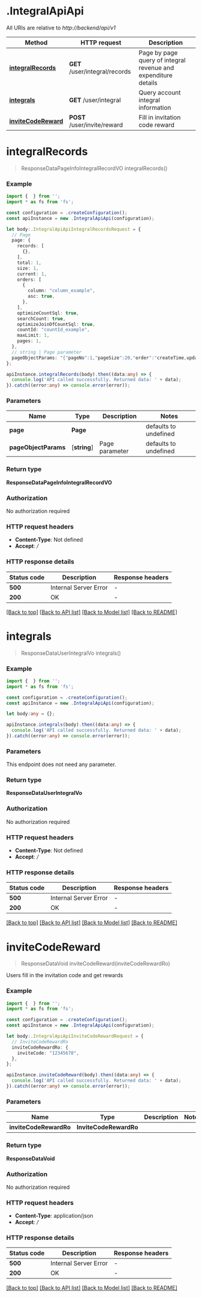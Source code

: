 # .IntegralApiApi

All URIs are relative to *http://backend/api/v1*

Method | HTTP request | Description
------------- | ------------- | -------------
[**integralRecords**](IntegralApiApi.md#integralRecords) | **GET** /user/integral/records | Page by page query of integral revenue and expenditure details
[**integrals**](IntegralApiApi.md#integrals) | **GET** /user/integral | Query account integral information
[**inviteCodeReward**](IntegralApiApi.md#inviteCodeReward) | **POST** /user/invite/reward | Fill in invitation code reward


# **integralRecords**
> ResponseDataPageInfoIntegralRecordVO integralRecords()


### Example


```typescript
import {  } from '';
import * as fs from 'fs';

const configuration = .createConfiguration();
const apiInstance = new .IntegralApiApi(configuration);

let body:.IntegralApiApiIntegralRecordsRequest = {
  // Page
  page: {
    records: [
      {},
    ],
    total: 1,
    size: 1,
    current: 1,
    orders: [
      {
        column: "column_example",
        asc: true,
      },
    ],
    optimizeCountSql: true,
    searchCount: true,
    optimizeJoinOfCountSql: true,
    countId: "countId_example",
    maxLimit: 1,
    pages: 1,
  },
  // string | Page parameter
  pageObjectParams: "{"pageNo":1,"pageSize":20,"order":"createTime,updateTime","sort":"asc,desc"}",
};

apiInstance.integralRecords(body).then((data:any) => {
  console.log('API called successfully. Returned data: ' + data);
}).catch((error:any) => console.error(error));
```


### Parameters

Name | Type | Description  | Notes
------------- | ------------- | ------------- | -------------
 **page** | **Page** |  | defaults to undefined
 **pageObjectParams** | [**string**] | Page parameter | defaults to undefined


### Return type

**ResponseDataPageInfoIntegralRecordVO**

### Authorization

No authorization required

### HTTP request headers

 - **Content-Type**: Not defined
 - **Accept**: */*


### HTTP response details
| Status code | Description | Response headers |
|-------------|-------------|------------------|
**500** | Internal Server Error |  -  |
**200** | OK |  -  |

[[Back to top]](#) [[Back to API list]](README.md#documentation-for-api-endpoints) [[Back to Model list]](README.md#documentation-for-models) [[Back to README]](README.md)

# **integrals**
> ResponseDataUserIntegralVo integrals()


### Example


```typescript
import {  } from '';
import * as fs from 'fs';

const configuration = .createConfiguration();
const apiInstance = new .IntegralApiApi(configuration);

let body:any = {};

apiInstance.integrals(body).then((data:any) => {
  console.log('API called successfully. Returned data: ' + data);
}).catch((error:any) => console.error(error));
```


### Parameters
This endpoint does not need any parameter.


### Return type

**ResponseDataUserIntegralVo**

### Authorization

No authorization required

### HTTP request headers

 - **Content-Type**: Not defined
 - **Accept**: */*


### HTTP response details
| Status code | Description | Response headers |
|-------------|-------------|------------------|
**500** | Internal Server Error |  -  |
**200** | OK |  -  |

[[Back to top]](#) [[Back to API list]](README.md#documentation-for-api-endpoints) [[Back to Model list]](README.md#documentation-for-models) [[Back to README]](README.md)

# **inviteCodeReward**
> ResponseDataVoid inviteCodeReward(inviteCodeRewardRo)

Users fill in the invitation code and get rewards

### Example


```typescript
import {  } from '';
import * as fs from 'fs';

const configuration = .createConfiguration();
const apiInstance = new .IntegralApiApi(configuration);

let body:.IntegralApiApiInviteCodeRewardRequest = {
  // InviteCodeRewardRo
  inviteCodeRewardRo: {
    inviteCode: "12345678",
  },
};

apiInstance.inviteCodeReward(body).then((data:any) => {
  console.log('API called successfully. Returned data: ' + data);
}).catch((error:any) => console.error(error));
```


### Parameters

Name | Type | Description  | Notes
------------- | ------------- | ------------- | -------------
 **inviteCodeRewardRo** | **InviteCodeRewardRo**|  |


### Return type

**ResponseDataVoid**

### Authorization

No authorization required

### HTTP request headers

 - **Content-Type**: application/json
 - **Accept**: */*


### HTTP response details
| Status code | Description | Response headers |
|-------------|-------------|------------------|
**500** | Internal Server Error |  -  |
**200** | OK |  -  |

[[Back to top]](#) [[Back to API list]](README.md#documentation-for-api-endpoints) [[Back to Model list]](README.md#documentation-for-models) [[Back to README]](README.md)



